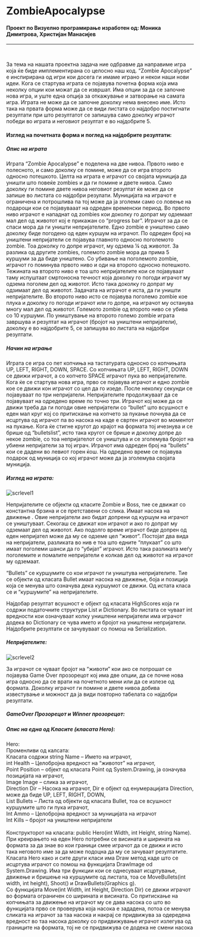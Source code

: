 # ZombieApocalypse
<h4>Проект по Визуелно програмирање изработен од: Моника Димитрова, Христијан Манасијев</h4>
<hr> 
<br>
<p>
За тема на нашата проектна задача ние одбравме да направиме игра која ќе биде имплементирана со целосно наш код. “Zombie Apocalypse” e инспириранa од игри кои досега ги имаме играно и некои наши нови идеи.  Кога се стартува играта се појавува почетна форма која има неколку опции кои можат да се извршат. Има опции за да се започне нова игра, и уште една опција за откажување и затвoрање на самата игра. Играта не може да се започне доколку нема внесено име. Исто така на првата форма може да се види листата со најдобро постигнати резултати при што резултатот се запишува само доколку играчот победи во играта и неговиот резултат е во најдобрите 5.
</p>
<h4>
Изглед на почетната форма и поглед на најдобрите резултати:
  
</h4>

<h5>
  Опис на играта
  </h5>
 <p>
Играта “Zombie Apocalypse” е поделена на две нивоа. Првото ниво е полесното, и само доколку се помине, може да се игра второто односно потешкото. Целта на играта е играчот со својата муниција да уништи што повеќе zombies и да ги помине и двете нивоа. Само доколку ги помине двете нивоа неговиот резултат ќе може да се запише во листата со најдобри резулати. Муницијата на играчот е ограничена и потрошлива па тој може да ја зголеми само со ловење на подароци кои се појавувааат на одреден временски период. Во првото ниво играчот е нападнат од zombies кои доколку го допрат му одземаат мал дел од животот кој е прикажан со “progress bar”.  Играчот за да се спаси мора да ги уништи непријателите. Едно zombie е уништено само доколку биде погодено од еден куршум на играчот. По одреден број на уништени непријатели се појавува главното односно поголемото zombie. Тоа доколку го допре играчот, му одзема ¼ од животот. За разлика од другите zombies, големото zombie мора да прима 5 куршуми за да биде уништено. Со убивање на поголемото zombie, играчот го поминува првото ниво и оди на второто односно потешкото. Тежината на второто ниво е тоа што непријателите кои се појавуваат таму испуштаат смртоносна течност која доколку го погоди играчот му одзема поголем дел од животот. Исто така доколку го допрат му одзимаат дел од животот. Задачата на играчот е иста, да ги уништи непријателите. Во второто ниво исто се појавува поголемо zombie кое плука и доколку го погоди играчот или го допре, на играчот му останува многу мал дел од животот. Големото zombie од второто ниво се убива со 10 куршуми. По уништување на второто големо zombie играта завршува и резултат на играчот (бројот на уништени непријатели), доколку е во најдобрите 5, се запишува во листата на најдобри резултати.

  </p>
 <h5> Начин на играње</h5>
 <p>
Играта се игра со пет копчиња на тастатурата односно со копчињата UP, LEFT, RIGHT, DOWN, SPACE.  Со копчињата UP, LEFT, RIGHT, DOWN се движи играчот, а со копчето SPACE играчот пука во непријателите. 
Кога ќе се стартува нова игра, прво се појавува играчот и едно zombie кое се движи кон играчот со цел да го изеде. После неколку секунди се појавуваат по три непријатели. Непријателите продолжуваат да се појавуваат на одредено време по точно три. Играчот кој може да се движи треба да ги погоди овие непријатели со “bullet” што всушност е еден мал круг кој со притискање на копчето за пукање почнува да се исцртува од играчот па во насока на каде е свртен играчот во моментот на пукање.  Кога ќе стигне кругот до крајот на формата тој ичезнува и се брише од “bulletslist”, исто така кругот се брише и доколку допре до некое zombie, со тоа непријателот се уништува и се зголемува бројот на убиени непријатели за тој играч. Играчот има одреден број на “bullets” кои се дадени во левиот горен ќош. На одредено време се појавува подарок од муниција со кој играчот може да ја зголемува својата муниција.
  </p>
  <h5>
Изглед на играта:
</h5>

![scrlevel1](https://user-images.githubusercontent.com/50083565/60402658-ecb00580-9b92-11e9-8b30-111c8979c836.png)

<p>
Непријателите се објекти од класите Zombie и Boss, тие се движат со константна брзина и се претставени со слика. Имаат насока на движење . Овие непријатели ако бидат допрени од куршум на играчот се уништуваат. Секогаш се движат кон играчот и ако го допрат му одземаат дел од животот. Ако подолго време играчот биде допрен од еден непријател може да му се одземе цел “живот”.  Постојат два вида на непријатели, разликата во нив е тоа што едните “плукаат” со што имаат поголеми шанси да го “убијат” играчот. Исто така разликата меѓу поголемите и помалите непријатели е колкав дел од животот на играчот му одземаат.
  </p>
  <p>
“Bullets” се куршумите со кои играчот ги уништува непријателите. Тие се објекти од класата Bullet имаат насока на движење, боја и позиција која се менува што означува дека куршумот се движи. Од истата класа се и “куршумите” на непријателите.
</p>
<p>
Најдобар резултат всушност е објект од класата HighScores  која ги содржи податочните структури List и Dictionary. Во листата се чуваат int вредности кои означуваат колку уништени непријатели има играчот додека во Dictionary се чува името и бројот на уништени непријатели. Најдобрите резултати се зачувуваат со помош на Serialization. 
</p>
<h5>Непријателите:</h5>

![scrlevel2](https://user-images.githubusercontent.com/50083565/60402642-9e9b0200-9b92-11e9-962a-02c5f2e8e6b0.png)
<p>За играчот се чуваат бројот на “животи” кои ако се потрошат се појавува Game Over прозорецот кој има две опции, да се почне нова игра односно да се врати на почетното мени или да се излезе од формата. Доколку играчот ги помине и двете нивоа добива известување и можност да ја види повторно табелата со најдобри резултати.</p>
<h5>GameOver Прозорецот и Winner прозорецот:</h5>
<p>
<h5>Опис на една од Класите (класата Hero):</h5>

Hero:<br>
Променливи од калсата:<br>
Класата содржи string Name – Името на играчот, <br>
int Health – Целобројна вредност на “животот” на играчот,<br>
Point Position – објект од класата Point од System.Drawing, ја означува позицијата на играчот,<br>
Image Image – слика за играчот,<br>
Direction Dir – Насока на играчот, Dir  е објект од енумерацијата Direction, може да биде UP, LEFT, RIGHT, DOWN,<br>
List<Bullet> Bullets – Листа од објекти од класата Bullet, тоа се всушност куршумите што ги пука играчот,<br>
Int Ammo – Целобројна вредност за муницијата на играчот<br>
Int Kills – бројот на уништени непријатели<br><br>
Конструкторот на класата: public Hero(int Width, int Height, string Name).  При креирањето на еден Hero потребни се висината и ширината на формата за да знае во кои граници смее играчот да се движи и исто така неговото име за да може подоцна да му се зачуваат резултатите. Класата Hero како и сите други класи има Draw метод каде што се исцртува играчот со помош на функцијата DrawImage od System.Drawing. Има три функции кои се однесуваат исцртување,  движење и бришење на куршумите од листата, тоа се MoveBullets(int width, int height), Shoot() и DrawBullets(Graphics g).  
Со функцијата Move(int Width, int Height, Direction Dir) се движи играчот во формата ограничен со ширината и висината. Со притискање на копчињата за движење на играчот му се дава насока со што во функцијата прво се проверува која насока е зададена, потоа се менува сликата на играчот за таа насока и накрај се придвижува за одередена вредност во таа насока доколку со придвижување играчот излегува од границите на формата, тој не се придвижува се додека не смени насока

</p>

